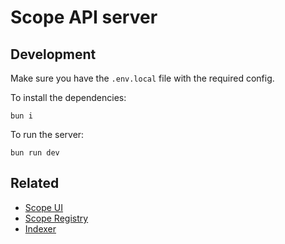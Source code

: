 # Scope API server

## Development

Make sure you have the `.env.local` file with the required config.

To install the dependencies:

```
bun i
```

To run the server:

```
bun run dev
```

## Related

* [Scope UI](https://github.com/scope-sh/scope-app)
* [Scope Registry](https://github.com/scope-sh/scope-registry)
* [Indexer](https://github.com/scope-sh/hyperindex-erc4337)
